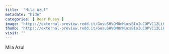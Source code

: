 ```yaml
---
title:  "Mila Azul"
metadate: "hide"
categories: [ Rear Pussy ]
image: "https://external-preview.redd.it/GusuSHVOM8nMucsBIoIuCOPVC12LiKSq1B9sYsm1phE.jpg?auto=webp&s=6110c03bd3f5bb0f9e2706a913cc16d87819c831"
thumb: "https://external-preview.redd.it/GusuSHVOM8nMucsBIoIuCOPVC12LiKSq1B9sYsm1phE.jpg?width=1080&crop=smart&auto=webp&s=1bdedde28b751735317ed09e38443a30d8973297"
visit: ""
---
```

Mila Azul
